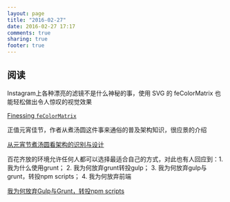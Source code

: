 ```yaml
---
layout: page
title: "2016-02-27"
date: 2016-02-27 17:17
comments: true
sharing: true
footer: true
---
```


## 阅读

Instagram上各种漂亮的滤镜不是什么神秘的事，使用 SVG 的 feColorMatrix 也能轻松做出令人惊叹的视觉效果

[Finessing `feColorMatrix`](http://alistapart.com/article/finessing-fecolormatrix)

正值元宵佳节，作者从煮汤圆这件事来通俗的普及架构知识，很应景的介绍

[从元宵节煮汤圆看架构的识别与设计](http://mp.weixin.qq.com/s?__biz=MzA5Nzc4OTA1Mw==&mid=409250110&idx=1&sn=523e06634ecba32a08a614c58b6d35fb)

百花齐放的环境允许任何人都可以选择最适合自己的方式，对此也有人回应到：1. 我为什么使用grunt； 2. 我为何放弃grunt转投gulp； 3. 我为何放弃gulp与grunt，转投npm scripts； 4. 我为何放弃前端

[我为何放弃Gulp与Grunt，转投npm scripts](http://www.infoq.com/cn/news/2016/02/gulp-grunt-npm-scripts-part2)
